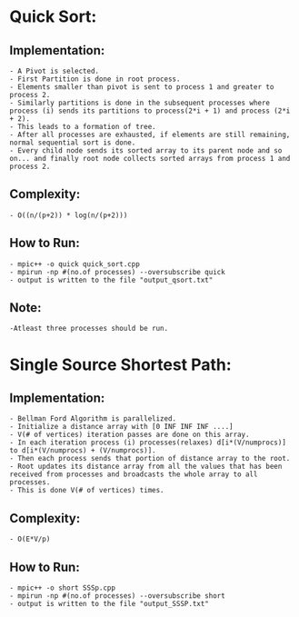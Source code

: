 # Quick Sort:

## Implementation:
    - A Pivot is selected.
    - First Partition is done in root process.
    - Elements smaller than pivot is sent to process 1 and greater to process 2.
    - Similarly partitions is done in the subsequent processes where process (i) sends its partitions to process(2*i + 1) and process (2*i + 2).
    - This leads to a formation of tree.
    - After all processes are exhausted, if elements are still remaining, normal sequential sort is done.
    - Every child node sends its sorted array to its parent node and so on... and finally root node collects sorted arrays from process 1 and process 2.

## Complexity:
    - O((n/(p+2)) * log(n/(p+2)))

## How to Run:
    - mpic++ -o quick quick_sort.cpp
    - mpirun -np #(no.of processes) --oversubscribe quick
    - output is written to the file "output_qsort.txt"

## Note:
    -Atleast three processes should be run.


# Single Source Shortest Path:

## Implementation:
    - Bellman Ford Algorithm is parallelized.
    - Initialize a distance array with [0 INF INF INF ....]
    - V(# of vertices) iteration passes are done on this array.
    - In each iteration process (i) processes(relaxes) d[i*(V/numprocs)] to d[i*(V/numprocs) + (V/numprocs)].
    - Then each process sends that portion of distance array to the root.
    - Root updates its distance array from all the values that has been received from processes and broadcasts the whole array to all processes.
    - This is done V(# of vertices) times. 

## Complexity:
    - O(E*V/p)

## How to Run:
    - mpic++ -o short SSSp.cpp
    - mpirun -np #(no.of processes) --oversubscribe short
    - output is written to the file "output_SSSP.txt"

